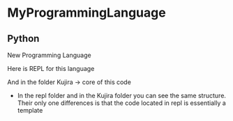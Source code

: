 # MyProgrammingLanguage

## Python
New Programming Language

Here is REPL for this language

And in the folder Kujira -> core of this code

* In the repl folder and in the Kujira folder you can see the same structure. Their only one differences is that the code located in repl is essentially a template
